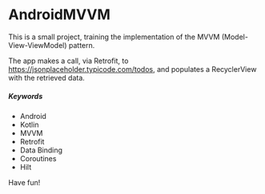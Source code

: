 # AndroidMVVM

This is a small project, training the implementation of the MVVM (Model-View-ViewModel) pattern.

The app makes a call, via Retrofit, to https://jsonplaceholder.typicode.com/todos, and populates a RecyclerView with the retrieved data.

##### Keywords
* Android
* Kotlin
* MVVM
* Retrofit
* Data Binding
* Coroutines
* Hilt

Have fun!